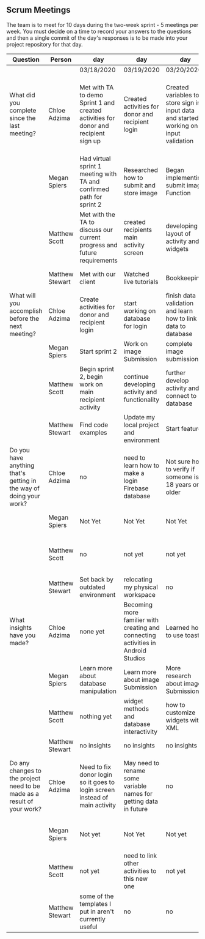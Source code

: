 ## Scrum Meetings
The team is to meet for 10 days during the two-week sprint - 5 meetings per week. You must decide on a time to record your answers to the questions and then a single commit of the day's responses is to be made into your project repository for that day.

Question    |          Person                                             | day | day | day | day | day | day | day |day | day | day |
------------|---------------------------------------------------------------------|-----|-----|-----|-----|-----|-----|-----|----|-----|-----|            
| | | 03/18/2020 | 03/19/2020 | 03/20/2020 | 03/25/2020 | 3/28/2020 | | | | | |                                
| What did you complete since the last meeting? | Chloe Adzima | Met with TA to demo Sprint 1 and created activities for donor and recipient sign up | Created activities for donor and recipient login | Created variables to store sign in input data and started working on input validation | Create signup and login database | Added forgot password option and fixed donor main so it only shows item postings of current user
|            | Megan Spiers | Had virtual sprint 1 meeting with TA and confirmed path for sprint 2 | Researched how to submit and store image | Began implementing submit image Function | Began work on edit function | Went back and revised submit image function
|            | Matthew Scott |  Met with the TA to discuss our current progress and future requirements | created recipients main activity screen| developing layout of activity and widgets | created a filter for the recipients to browse items | pushed some updates to activities I was working on
|            | Matthew Stewart |  Met with our client  |  Watched live tutorials  |  Bookkeeping  |  obtained a working system  |  set up environment
| What will you accomplish before the next meeting? | Chloe Adzima | Create activities for donor and recipient login | start working on database for login | finish data validation and learn how to link data to database | connect user database with the item database | Create some espresso tests for login and signup
|            | Megan Spiers | Start sprint 2 | Work on image Submission | complete image submission | complete edit function | store image in database
|            | Matthew Scott |   Begin sprint 2, begin work on main recipient activity | continue developing activity and functionality | further develop activity and connect to database | further develop recipient activity | link some activities to database
|            | Matthew Stewart |  Find code examples  |  Update my local project and environment  |  Start feature  |  set up my computer  |  import and contribute something
| Do you have anything that's getting in the way of doing your work? | Chloe Adzima | no | need to learn how to make a login Firebase database | Not sure how to verify if someone is 18 years or older | no | no
|            | Megan Spiers | Not Yet | Not Yet | Not Yet | No | very bad internet service 
|            | Matthew Scott |   no | not yet | not yet | trouble figuring out different android classes | not yet
|            | Matthew Stewart |  Set back by outdated environment  |  relocating my physical workspace  |  no  |  hardware failure  |  initiating new hardware 
| What insights have you made? |Chloe Adzima | none yet | Becoming more familier with creating and connecting activities in Android Studios | Learned how to use toast | Know how to create a new user account in firebase | understand how to connect a specific user to data in realtime database
|            | Megan Spiers | Learn more about database manipulation | Learn more about image Submission | More research about image Submission | activities can be reusable | learned to use Picasso 
|            | Matthew Scott |   nothing yet | widget methods and database interactivity | how to customize widgets with XML | learned more about save states for widgets | Espresso testing
|            | Matthew Stewart |  no insights  |  no insights  |  no insights  |  how to set up in linux  |  found ways to work
| Do any changes to the project need to be made as a result of your work? |Chloe Adzima | Need to fix donor login so it goes to login screen instead of main activity | May need to rename some variable names for getting data in future | no | need to update donor main activity to connect new item with a certain user | no
|            | Megan Spiers | Not yet | Not Yet | Not yet | No | need to fix constraints on post new item activity 
|            | Matthew Scott |   not yet | need to link other activities to this new one | not yet | no | not yet
|            | Matthew Stewart |  some of the templates I put in aren't currently useful  |  no  |  no  |  no  |  no
